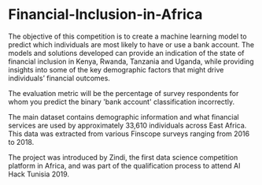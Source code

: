 # Financial-Inclusion-in-Africa

The objective of this competition is to create a machine learning model to predict which individuals are most likely to have or use a bank account. The models and solutions developed can provide an indication of the state of financial inclusion in Kenya, Rwanda, Tanzania and Uganda, while providing insights into some of the key demographic factors that might drive individuals’ financial outcomes.

The evaluation metric will be the percentage of survey respondents for whom you predict the binary 'bank account' classification incorrectly.

The main dataset contains demographic information and what financial services are used by approximately 33,610 individuals across East Africa. This data was extracted from various Finscope surveys ranging from 2016 to 2018.

The project was introduced by Zindi, the first data science competition platform in Africa, and was part of the qualification process to attend AI Hack Tunisia 2019.
